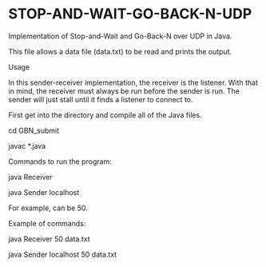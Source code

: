 # STOP-AND-WAIT-GO-BACK-N-UDP
Implementation of Stop-and-Wait and Go-Back-N over UDP in Java.

This file allows a data file (data.txt) to be read and prints the output.

Usage

In this sender-receiver implementation, 
the receiver is the listener. 
With that in mind, the receiver must always be run before the sender is run. 
The sender will just stall until it finds a listener to connect to.

First get into the directory and compile all of the Java files.

cd GBN_submit

javac *.java

Commands to run the program:

java Receiver <portnumber> <filename>
  
java Sender localhost <portnumber> <filename>

For example, <portnumber> can be 50.

Example of commands:
  
java Receiver 50 data.txt
  
java Sender localhost 50 data.txt
